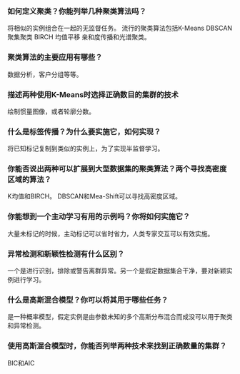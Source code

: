 ### 如何定义聚类？你能列举几种聚类算法吗？

将相似的实例组合在一起的无监督任务。
流行的聚类算法包括K-Means DBSCAN 聚集聚类 BIRCH 均值平移 亲和度传播和光谱聚类。

### 聚类算法的主要应用有哪些？

数据分析，客户分组等等。

### 描述两种使用K-Means时选择正确数目的集群的技术

绘制惯量图像，或者轮廓分数。

### 什么是标签传播？为什么要实施它，如何实现？

将已知标记复制到类似的实例上，为了实现半监督学习。

### 你能否说出两种可以扩展到大型数据集的聚类算法？两个寻找高密度区域的算法？

K均值和BIRCH。 DBSCAN和Mea-Shift可以寻找高密度区域。

### 你能想到一个主动学习有用的示例吗？你将如何实施它？

大量未标记的时候，主动标记可以省时省力，人类专家交互可以有效实施。

### 异常检测和新颖性检测有什么区别？

一个是进行识别，排除或警告离群异常。另一个是假定数据集合干净，要对新颖实例进行学习。

### 什么是高斯混合模型？你可以将其用于哪些任务？

是一种概率模型，假定实例是由参数未知的多个高斯分布混合而成没可以用于聚类和异常检测。

### 使用高斯混合模型时，你能否列举两种技术来找到正确数量的集群？

BIC和AIC
